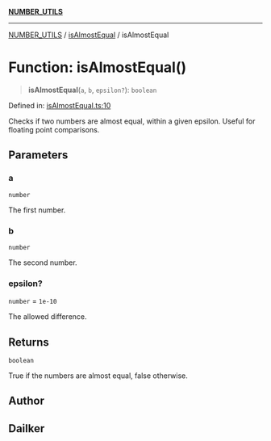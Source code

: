 [**NUMBER_UTILS**](../../README.md)

***

[NUMBER_UTILS](../../README.md) / [isAlmostEqual](../README.md) / isAlmostEqual

# Function: isAlmostEqual()

> **isAlmostEqual**(`a`, `b`, `epsilon?`): `boolean`

Defined in: [isAlmostEqual.ts:10](https://github.com/dailker/everyutil/blob/febb9ddd747c27fb11272f2ad88aedb1ae4d7cba/src/number/isAlmostEqual.ts#L10)

Checks if two numbers are almost equal, within a given epsilon.
Useful for floating point comparisons.

## Parameters

### a

`number`

The first number.

### b

`number`

The second number.

### epsilon?

`number` = `1e-10`

The allowed difference.

## Returns

`boolean`

True if the numbers are almost equal, false otherwise.

## Author

## Dailker
